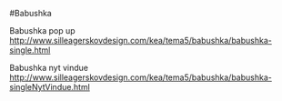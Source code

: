 #Babushka

Babushka pop up 
http://www.silleagerskovdesign.com/kea/tema5/babushka/babushka-single.html 

Babushka nyt vindue 
http://www.silleagerskovdesign.com/kea/tema5/babushka/babushka-singleNytVindue.html

